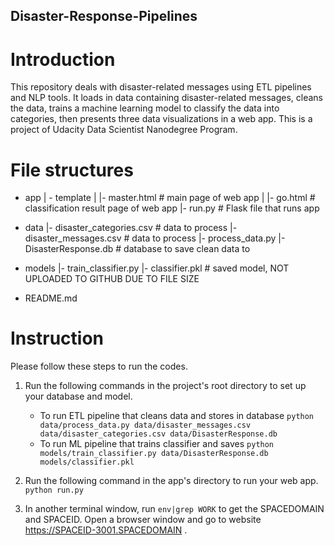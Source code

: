 ## Disaster-Response-Pipelines
# Introduction
This repository deals with disaster-related messages using ETL pipelines and NLP tools. It loads in data containing disaster-related messages, cleans the data, trains a machine learning model to classify the data into categories, then presents three data visualizations in a web app. This is a project of Udacity Data Scientist Nanodegree Program. 

# File structures
- app
| - template
| |- master.html  # main page of web app
| |- go.html  # classification result page of web app
|- run.py  # Flask file that runs app

- data
|- disaster_categories.csv  # data to process 
|- disaster_messages.csv  # data to process
|- process_data.py
|- DisasterResponse.db   # database to save clean data to

- models
|- train_classifier.py
|- classifier.pkl  # saved model, NOT UPLOADED TO GITHUB DUE TO FILE SIZE

- README.md

# Instruction
Please follow these steps to run the codes.
1. Run the following commands in the project's root directory to set up your database and model.

    - To run ETL pipeline that cleans data and stores in database
        `python data/process_data.py data/disaster_messages.csv data/disaster_categories.csv data/DisasterResponse.db`
    - To run ML pipeline that trains classifier and saves
        `python models/train_classifier.py data/DisasterResponse.db models/classifier.pkl`

2. Run the following command in the app's directory to run your web app.
    `python run.py`

3. In another terminal window, run `env|grep WORK` to get the SPACEDOMAIN and SPACEID. Open a browser window and go to website https://SPACEID-3001.SPACEDOMAIN .
